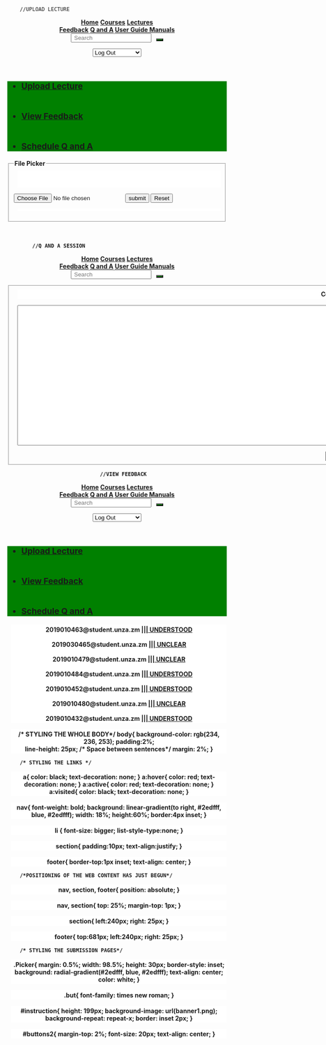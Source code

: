 		//UPLOAD LECTURE
<!DOCTYPE html>
<html>
    <head>
      	 <meta charset="utf-8">
	 <title>Course Information</title>
    </head>
   <link rel="stylesheet" type="text/css" href="MAIN.css">
    <body>
        <header>
                <div id="navlist"> 
                        <a href="home.html"><b>Home</b></a> 
                        <a href="#"><b>Courses</b></a> 
                        <a href="download_topic.html"><b>Lectures</b></a> 
                    <div class="navlist-right"> 
                        <a href="topic_evaluation.html"><b>Feedback</b></a> 
                        <a href="Q_A.html"><b>Q and A</a>
                        <a href="guide.html"> User Guide Manuals</a>
                        <!-- seach bar right align -->
        <div class="search"> 
            <form action="#"> 
                <input type="text"
                    placeholder=" Search "
                    name="search"> 
                <button> 
                    <i class="fa fa-search"
                        style="font-size: 18px;"> 
                    </i> 
                </button> 
            </form> 
        </div> 
    </div> 
                         <select id="ops">
                            <option> Log Out</option>
                            <option> Forums</option>
                            <option> Notifications</option>
                            <option> Profile Settings</option>
                            <option> Feedback</option>
                            <option> Courses</option>
                            <option> Lectures</option>
                            <option> Messages</option>
                        </select> 
                    </div> 
                </div> 
        </header>
    	<nav>
    	       <ul>
    	    	<li><a href="Lspf_System.html">Upload Lecture</a></li>
                              <br><br>
    	    	<li><a href="View_feedback.html">View Feedback</a></li>
                              <br><br>
     		<li><a href="Q_A.html">Schedule Q and A</a></li>
     	      </ul>  
     	</nav>
        <style type="text/css">
            nav{
                background-color: green;
                font-size: 19px;
            }
        </style>
    </body>
</html>
<!DOCTYPE html>
<html>
	<head>
		<meta charset="utf-8">
		<title>Course Information System</title>
	</head>
		<link rel="stylesheet" type="text/css" href="MAIN.css">
	<body>
		<fieldset>
			<legend>File Picker</legend>
			<p class="Picker">
			<br><br>
<form action="" method="get">
	<input class="but"type="file" name="doc">
	<input type="submit" value="submit">
	<input type="reset" name="reset">
</form>
	 </p>
	    </fieldset>
	    <br><br>
	</body>
</html>

			//Q AND A SESSION
<!DOCTYPE html>
<html>
         <head>
                  <meta charset="utf-8">
                  <title>Course Information</title>
         </head>
<link rel="stylesheet" type="text/css" href="MAIN.css">
<body>
          <header>
                <div id="navlist"> 
                        <a href="Student's Interface.html"><b>Home</b></a> 
                        <a href="#"><b>Courses</b></a> 
                        <a href="download_topic.html"><b>Lectures</b></a> 
                <div class="navlist-right"> 
                        <a href="topic_evaluation.html"><b>Feedback</b></a> 
                        <a href="Q_A.html"><b>Q and A</a>
                        <a href="#"><b> User Guide Manuals</a>
<!-- seach bar right align -->
        	<div class="search"> 
            	<form action="#"> 
                	<input type="text"
                    		placeholder=" Search "
                    		name="search"> 
                <button> 
                    	<i class="fa fa-search"
                        style="font-size: 18px;"> 
                    </i> 
                </button> 
            </form> 
        </div> 
    </div>     
            <fieldset class="download-set">
                	<p> Comments:</p>
                	<form class="com" method="post" action="View_feedback.html">
                    	<textarea id="cont" name="Comment" rows="15" cols="179">
                   	</textarea>
</form>
            <button type="submit"> Submit </button>
<style type="text/css">
                    p{
                        text-align: center;
                        background-color: white;
                        padding: 2.5px;
                        margin-top: 3px;
                        margin-left: 9px;
                    }   
                    .com{
                        padding-left: 8px;
                    }
                    #cont{
                        padding: 10px;
                        line-height: 20px;
                    }
                    button{
                        margin-left: 8px;
                        background-color: green;
                    }
</style>
            </fieldset>
     </body>
</html>


		//VIEW FEEDBACK
<!DOCTYPE html>
<html>
<head>
	<meta charset="UTF-8">
	<title>Feedback Information</title>
</head>
<link rel="stylesheet" type="text/css" href="MAIN.css">
<body>
	<header>
				<div id="navlist"> 
        				<a href="home.html"><b>Home</b></a> 
        				<a href="#"><b>Courses</b></a> 
        				<a href="download_topic.html"><b>Lectures</b></a> 
        			<div class="navlist-right"> 
        				<a href="topic_evaluation.html"><b>Feedback</b></a> 
        				<a href="Q_A.html"><b>Q and A</a>
        				<a href="guide.html"> User Guide Manuals</a>
        				<!-- seach bar right align -->
        <div class="search"> 
            <form action="#"> 
                <input type="text"
                    placeholder=" Search "
                    name="search"> 
                <button> 
                    <i class="fa fa-search"
                        style="font-size: 18px;"> 
                    </i> 
                </button> 
            </form> 
        </div> 
    </div> 
        				 <select id="ops">
        					<option> Log Out</option>
        					<option> Forums</option>
        					<option> Notifications</option>
        					<option> Profile Settings</option>
        					<option> Feedback</option>
        					<option> Courses</option>
        					<option> Lectures</option>
        					<option> Messages</option>
        				</select> 
        			</div> 
    		</div> 
	</header>
<nav>
            <ul>
                <li><a href="Lspf_System.html">Upload Lecture</a></li>
                <br><br>
                <li><a href="View_feedback.html">View Feedback</a></li>
                <br><br>
                <li><a href="Q_A.html">Schedule Q and A</a></li>
            </ul>  
        </nav>
        <style type="text/css">
            nav{
                background-color: green;
                font-size: 19px;
                background: linear-gradient(to right, green, );
            }
        </style>
<section>
        <p class="see">2019010463@student.unza.zm <a href=""> ||| UNDERSTOOD</a><br><br>
           2019030465@student.unza.zm <a href=""> ||| UNCLEAR</a><br><br>
           2019010479@student.unza.zm <a href=""> ||| UNCLEAR</a><br><br>
           2019010484@student.unza.zm <a href=""> ||| UNDERSTOOD</a><br><br>
           2019010452@student.unza.zm <a href=""> ||| UNDERSTOOD</a><br><br>
           2019010480@student.unza.zm <a href=""> ||| UNCLEAR</a><br><br>
           2019010432@student.unza.zm <a href=""> ||| UNDERSTOOD</a>
        </p>
		</section>
	</body>
</html>


/* STYLING THE WHOLE BODY*/
body{
	background-color: rgb(234, 236, 253);
	padding:2%;		
	line-height: 25px; /* Space between sentences*/
	margin: 2%;
}


		/* STYLING THE LINKS */
a{
	color: black;
	text-decoration: none;
}
a:hover{
	color: red;
	text-decoration: none;
}
a:active{
	color: red;
	text-decoration: none;
}
a:visited{
	color: black;
	text-decoration: none;
}


nav{
	font-weight: bold;
	background: linear-gradient(to right, #2edfff, blue, #2edfff);
	width: 18%;
	height:60%;
	border:4px inset;
}


li {
	font-size: bigger;
	list-style-type:none;
}

section{
	padding:10px;
	text-align:justify;
}

footer{ 
	border-top:1px inset;
	text-align: center;
}


		/*POSITIONING OF THE WEB CONTENT HAS JUST BEGUN*/
nav, section, footer{
	position: absolute;
}

nav, section{
	top: 25%;
	margin-top: 1px;
}

section{
	left:240px;
	right: 25px;
}

footer{
	top:681px;
	left:240px;
	right: 25px;
}


		/* STYLING THE SUBMISSION PAGES*/
.Picker{
	margin: 0.5%;
	width: 98.5%;
	height: 30px;
    border-style: inset;
	background: radial-gradient(#2edfff, blue, #2edfff);
	text-align: center;
	color: white;
}

.but{
	font-family: times new roman;
}

#instruction{
	height: 199px;
	background-image: url(banner1.png);
	background-repeat: repeat-x;
	border: inset 2px;
}

#buttons2{
	margin-top: 2%;
	font-size: 20px;
	text-align: center;
}

